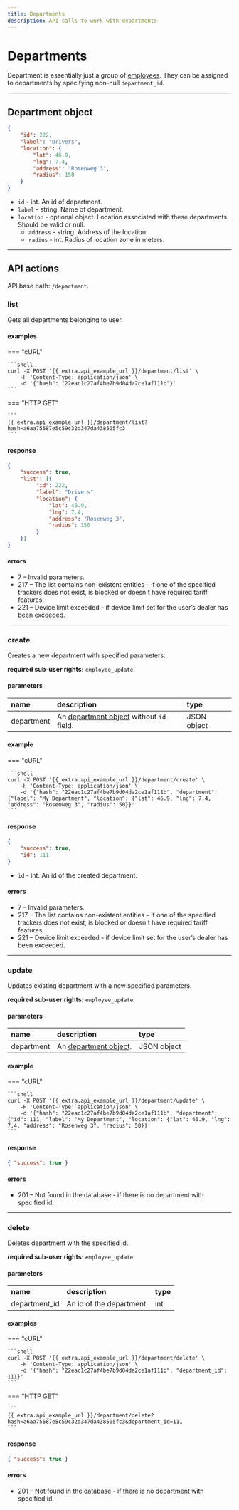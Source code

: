 ```yaml
---
title: Departments
description: API calls to work with departments
---
```


# Departments

Department is essentially just a group of [employees](employee/index.md). They can be assigned to departments by
 specifying non-null `department_id`.

<hr>

## Department object

```json
{
    "id": 222,
    "label": "Drivers",
    "location": {
        "lat": 46.9,
        "lng": 7.4,
        "address": "Rosenweg 3",
        "radius": 150
    }
}
```

* `id` - int. An id of department.
* `label` - string. Name of department.
* `location` - optional object. Location associated with these departments. Should be valid or null.
    * `address` - string. Address of the location.
    * `radius` - int. Radius of location zone in meters.

<hr>

## API actions

API base path: `/department`.

### list

Gets all departments belonging to user.

#### examples

=== "cURL"

    ```shell
    curl -X POST '{{ extra.api_example_url }}/department/list' \
        -H 'Content-Type: application/json' \ 
        -d '{"hash": "22eac1c27af4be7b9d04da2ce1af111b"}'
    ```

=== "HTTP GET"

    ```
    {{ extra.api_example_url }}/department/list?hash=a6aa75587e5c59c32d347da438505fc3
    ```

#### response

```json
{
    "success": true,
    "list": [{
         "id": 222,
         "label": "Drivers",
         "location": {
             "lat": 46.9,
             "lng": 7.4,
             "address": "Rosenweg 3",
             "radius": 150
         }
    }]
}
```

#### errors

* 7 – Invalid parameters.
* 217 – The list contains non-existent entities – if one of the specified trackers does not exist, is blocked or 
doesn't have required tariff features.
* 221 – Device limit exceeded - if device limit set for the user’s dealer has been exceeded.

<hr>

### create

Creates a new department with specified parameters.

**required sub-user rights:** `employee_update`.

#### parameters

| name | description | type|
| :------ | :------ | :----- |
| department | An [department object](#department-object) without `id` field. | JSON object |

#### example

=== "cURL"

    ```shell
    curl -X POST '{{ extra.api_example_url }}/department/create' \
        -H 'Content-Type: application/json' \ 
        -d '{"hash": "22eac1c27af4be7b9d04da2ce1af111b", "department": {"label": "My Department", "location": {"lat": 46.9, "lng": 7.4, "address": "Rosenweg 3", "radius": 50}}'
    ```

#### response

```json
{
    "success": true,
    "id": 111
}
```

* `id` - int. An id of the created department.

#### errors

* 7 – Invalid parameters.
* 217 – The list contains non-existent entities – if one of the specified trackers does not exist, is blocked or 
doesn't have required tariff features.
* 221 – Device limit exceeded - if device limit set for the user’s dealer has been exceeded.

<hr>

### update

Updates existing department with a new specified parameters. 

**required sub-user rights:** `employee_update`.

#### parameters

| name | description | type|
| :------ | :------ | :----- |
| department | An [department object](#department-object). | JSON object |

#### example

=== "cURL"

    ```shell
    curl -X POST '{{ extra.api_example_url }}/department/update' \
        -H 'Content-Type: application/json' \ 
        -d '{"hash": "22eac1c27af4be7b9d04da2ce1af111b", "department": {"id": 111, "label": "My Department", "location": {"lat": 46.9, "lng": 7.4, "address": "Rosenweg 3", "radius": 50}}'
    ```

#### response

```json
{ "success": true }
```

#### errors

* 201 – Not found in the database - if there is no department with specified id.

<hr>

### delete

Deletes department with the specified id.

**required sub-user rights:** `employee_update`.

#### parameters

| name | description | type| 
| :------ | :------ | :----- |
| department_id | An id of the department. | int |

#### examples

=== "cURL"

    ```shell
    curl -X POST '{{ extra.api_example_url }}/department/delete' \
        -H 'Content-Type: application/json' \ 
        -d '{"hash": "22eac1c27af4be7b9d04da2ce1af111b", "department_id": 111}'
    ```

=== "HTTP GET"

    ```
    {{ extra.api_example_url }}/department/delete?hash=a6aa75587e5c59c32d347da438505fc3&department_id=111
    ```

#### response

```json
{ "success": true }
```

#### errors

* 201 – Not found in the database - if there is no department with specified id.
